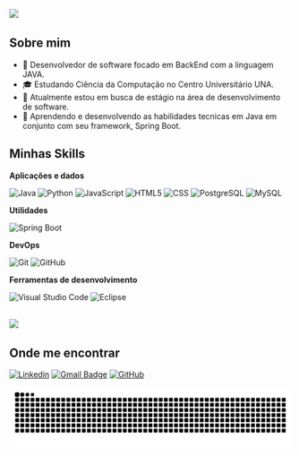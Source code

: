 ![](https://komarev.com/ghpvc/?username=PedroHCaetano&color=006bed)

## Sobre mim

- 🤔 Desenvolvedor de software focado em BackEnd com a linguagem JAVA.
- 🎓 Estudando Ciência da Computação no Centro Universitário UNA.
- 💼 Atualmente estou em busca de estágio na área de desenvolvimento de software.
- 🌱 Aprendendo e desenvolvendo as habilidades tecnicas em Java em conjunto com seu framework, Spring Boot.

## Minhas Skills

**Aplicações e dados**

![Java](https://img.shields.io/badge/-Java-333333?style=flat&logo=Java&logoColor=007396)
![Python](https://img.shields.io/badge/-Python-333333?style=flat&logo=python&logoColor=007396)
![JavaScript](https://img.shields.io/badge/-JavaScript-333333?style=flat&logo=javascript)
![HTML5](https://img.shields.io/badge/-HTML5-333333?style=flat&logo=HTML5)
![CSS](https://img.shields.io/badge/-CSS-333333?style=flat&logo=CSS3&logoColor=1572B6)
![PostgreSQL](https://img.shields.io/badge/-PostgreSQL-333333?style=flat&logo=postgresql&logoColor=007396)
![MySQL](https://img.shields.io/badge/-MySQL-333333?style=flat&logo=mysql)

**Utilidades**

![Spring Boot](https://img.shields.io/badge/-Spring%20Boot-333333?style=flat&logo=spring-boot&logoColor=007396)

**DevOps**

![Git](https://img.shields.io/badge/-Git-333333?style=flat&logo=git)
![GitHub](https://img.shields.io/badge/-GitHub-333333?style=flat&logo=github)

**Ferramentas de desenvolvimento**

![Visual Studio Code](https://img.shields.io/badge/-Visual%20Studio%20Code-333333?style=flat&logo=visual-studio-code&logoColor=007ACC)
![Eclipse](https://img.shields.io/badge/-Eclipse-333333?style=flat&logo=eclipse-ide&logoColor=2C2255)

<br/>

<a href="https://github.com/PedroHCaetano" title="Perfil do Pedro">
  <img height="180em" src="https://github-readme-stats.vercel.app/api?username=PedroHCaetano&theme=dracula&show_icons=true" />
</a>

## Onde me encontrar

[![Linkedin](https://img.shields.io/badge/-pedrocaetanopc-blue?style=flat-square&logo=Linkedin&logoColor=white&link=https://www.linkedin.com/in/pedrocaetanopc/)](https://www.linkedin.com/in/pedrocaetanopc/)
[![Gmail Badge](https://img.shields.io/badge/-pedrocaetano.dev@gmail.com-006bed?style=flat-square&logo=Gmail&logoColor=white&link=mailto:pedrocaetano.dev@gmail.com)](mailto:pedrocaetano.dev@gmail.com)
[![GitHub](https://img.shields.io/github/followers/PedroHCaetano?label=follow&style=social)](https://github.com/PedroHCaetano)

<picture>
  <source media="(prefers-color-scheme: dark)" srcset="https://raw.githubusercontent.com/StephanieSouzaC/StephanieSouzaC/output/github-contribution-grid-snake-dark.svg">
  <source media="(prefers-color-scheme: light)" srcset="https://raw.githubusercontent.com/StephanieSouzaC/StephanieSouzaC/output/github-contribution-grid-snake.svg">
  <img alt="github contribution grid snake animation" src="https://raw.githubusercontent.com/StephanieSouzaC/StephanieSouzaC/output/github-contribution-grid-snake.svg">
</picture>